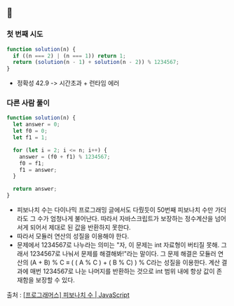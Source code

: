 ## 🔼

### 첫 번째 시도

```javascript
function solution(n) {
  if ((n === 2) | (n === 1)) return 1;
  return (solution(n - 1) + solution(n - 2)) % 1234567;
}
```

- 정확성 42.9 -> 시간초과 + 런타임 에러

### 다른 사람 풀이

```javascript
function solution(n) {
  let answer = 0;
  let f0 = 0;
  let f1 = 1;

  for (let i = 2; i <= n; i++) {
    answer = (f0 + f1) % 1234567;
    f0 = f1;
    f1 = answer;
  }

  return answer;
}
```
- 피보나치 수는 다이나믹 프로그래밍 글에서도 다뤘듯이 50번째 피보나치 수만 가더라도 그 수가 엄청나게 불어난다. 따라서 자바스크립트가 보장하는 정수계산을 넘어서게 되어서 제대로 된 값을 반환하지 못한다.
- 따라서 모듈러 연산의 성질을 이용해야 한다.
- 문제에서 1234567로 나누라는 의미는 "자, 이 문제는 int 자료형이 버티질 못해. 그래서 1234567로 나눠서 문제를 해결해봐!"라는 말이다. 그 문제 해결은 모듈러 연산의 (A + B) % C ≡ ( ( A % C ) + ( B % C) ) % C라는 성질을 이용한다. 계산 결과에 매번 1234567로 나눈 나머지를 반환하는 것으로 int 범위 내에 항상 값이 존재함을 보장할 수 있다.

출처 : [[프로그래머스] 피보나치 수 | JavaScript](https://onlydev.tistory.com/69)